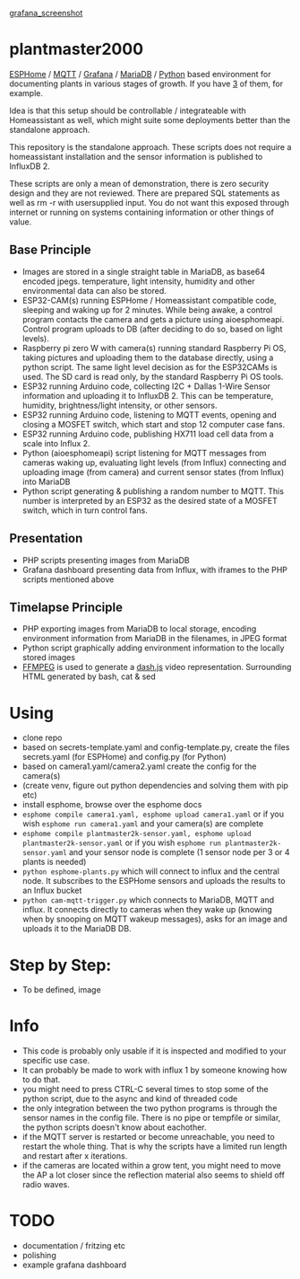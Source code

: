 [grafana_screenshot](https://github.com/homegrow-csc/pm2k-bis/blob/main/presentation/grafana-screenshot2025.png?raw=true)

# plantmaster2000
[ESPHome](https://esphome.io/) / [MQTT](https://mosquitto.org/) / [Grafana](https://grafana.com/) / [MariaDB](https://mariadb.org/) / [Python](https://www.python.org/) based environment for documenting plants in various stages of growth. If you have [3](https://www.bundesgesundheitsministerium.de/en/themen/cannabis/faq-cannabis-act.html#c29864) of them, for example.

Idea is that this setup should be controllable / integrateable with Homeassistant as well, which might suite some deployments better than the standalone approach.

This repository is the standalone approach. These scripts does not require a homeassistant installation and the sensor information is published to InfluxDB 2.

These scripts are only a mean of demonstration, there is zero security design and they are not reviewed. There are prepared SQL statements as well as rm -r with usersupplied input. You do not want this exposed through internet or running on systems containing information or other things of value.

## Base Principle
* Images are stored in a single straight table in MariaDB, as base64 encoded jpegs. temperature, light intensity, humidity and other environmental data can also be stored.
* ESP32-CAM(s) running ESPHome / Homeassistant compatible code, sleeping and waking up for 2 minutes. While being awake, a control program contacts the camera and gets a picture using aioesphomeapi. Control program uploads to DB (after deciding to do so, based on light levels).
* Raspberry pi zero W with camera(s) running standard Raspberry Pi OS, taking pictures and uploading them to the database directly, using a python script. The same light level decision as for the ESP32CAMs is used. The SD card is read only, by the standard Raspberry Pi OS tools.
* ESP32 running Arduino code, collecting I2C + Dallas 1-Wire Sensor information and uploading it to InfluxDB 2. This can be temperature, humidity, brightness/light intensity, or other sensors.
* ESP32 running Arduino code, listening to MQTT events, opening and closing a MOSFET switch, which start and stop 12 computer case fans.
* ESP32 running Arduino code, publishing HX711 load cell data from a scale into Influx 2.
* Python (aioesphomeapi) script listening for MQTT messages from cameras waking up, evaluating light levels (from Influx) connecting and uploading image (from camera) and current sensor states (from Influx) into MariaDB
* Python script generating & publishing a random number to MQTT. This number is interpreted by an ESP32 as the desired state of a MOSFET switch, which in turn control fans.

## Presentation
* PHP scripts presenting images from MariaDB
* Grafana dashboard presenting data from Influx, with iframes to the PHP scripts mentioned above

## Timelapse Principle
* PHP exporting images from MariaDB to local storage, encoding environment information from MariaDB in the filenames, in JPEG format
* Python script graphically adding environment information to the locally stored images
* [FFMPEG](https://github.com/FFmpeg/FFmpeg) is used to generate a [dash.js](https://github.com/Dash-Industry-Forum/dash.js) video representation. Surrounding HTML generated by bash, cat & sed

# Using
* clone repo
* based on secrets-template.yaml and config-template.py, create the files secrets.yaml (for ESPHome) and config.py (for Python)
* based on camera1.yaml/camera2.yaml create the config for the camera(s)
* (create venv, figure out python dependencies and solving them with pip etc)
* install esphome, browse over the esphome docs 
* ```esphome compile camera1.yaml, esphome upload camera1.yaml``` or if you wish ```esphome run camera1.yaml``` and your camera(s) are complete
* ```esphome compile plantmaster2k-sensor.yaml, esphome upload plantmaster2k-sensor.yaml``` or if you wish ```esphome run plantmaster2k-sensor.yaml``` and your sensor node is complete (1 sensor node per 3 or 4 plants is needed)
* ```python esphome-plants.py``` which will connect to influx and the central node. It subscribes to the ESPHome sensors and uploads the results to an Influx bucket
* ```python cam-mqtt-trigger.py``` which connects to MariaDB, MQTT and influx. It connects directly to cameras when they wake up (knowing when by snooping on MQTT wakeup messages), asks for an image and uploads it to the MariaDB DB.

# Step by Step:

* To be defined, image

# Info
* This code is probably only usable if it is inspected and modified to your specific use case.
* It can probably be made to work with influx 1 by someone knowing how to do that.
* you might need to press CTRL-C several times to stop some of the python script, due to the async and kind of threaded code
* the only integration between the two python programs is through the sensor names in the config file. There is no pipe or tempfile or similar, the python scripts doesn't know about eachother.
* if the MQTT server is restarted or become unreachable, you need to restart the whole thing. That is why the scripts have a limited run length and restart after x iterations.
* if the cameras are located within a grow tent, you might need to move the AP a lot closer since the reflection material also seems to shield off radio waves.


# TODO
* documentation / fritzing etc
* polishing
* example grafana dashboard
